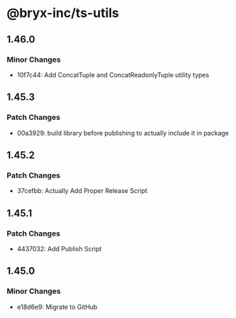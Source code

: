 # @bryx-inc/ts-utils

## 1.46.0

### Minor Changes

-   10f7c44: Add ConcatTuple and ConcatReadonlyTuple utility types

## 1.45.3

### Patch Changes

-   00a3929: build library before publishing to actually include it in package

## 1.45.2

### Patch Changes

-   37cefbb: Actually Add Proper Release Script

## 1.45.1

### Patch Changes

-   4437032: Add Publish Script

## 1.45.0

### Minor Changes

-   e18d6e9: Migrate to GitHub
